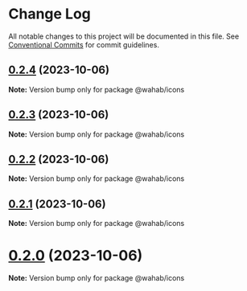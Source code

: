 # Change Log

All notable changes to this project will be documented in this file.
See [Conventional Commits](https://conventionalcommits.org) for commit guidelines.

## [0.2.4](https://github.com/abrunetco/wahab/compare/v0.2.3...v0.2.4) (2023-10-06)

**Note:** Version bump only for package @wahab/icons





## [0.2.3](https://github.com/abrunetco/wahab/compare/v0.2.2...v0.2.3) (2023-10-06)

**Note:** Version bump only for package @wahab/icons





## [0.2.2](https://github.com/abrunetco/wahab/compare/v0.2.1...v0.2.2) (2023-10-06)

**Note:** Version bump only for package @wahab/icons





## [0.2.1](https://github.com/abrunetco/wahab/compare/v0.2.0...v0.2.1) (2023-10-06)

**Note:** Version bump only for package @wahab/icons





# [0.2.0](https://github.com/abrunetco/wahab2/compare/v0.1.0...v0.2.0) (2023-10-06)

**Note:** Version bump only for package @wahab/icons
